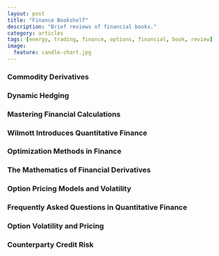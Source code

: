 ```yaml
---
layout: post
title: "Finance Bookshelf"
description: "Brief reviews of financial books."
category: articles
tags: [energy, trading, finance, options, financial, book, review]
image:
  feature: candle-chart.jpg
---
```


### Commodity Derivatives

### Dynamic Hedging

### Mastering Financial Calculations

### Wilmott Introduces Quantitative Finance

### Optimization Methods in Finance

### The Mathematics of Financial Derivatives

### Option Pricing Models and Volatility

### Frequently Asked Questions in Quantitative Finance

### Option Volatility and Pricing

### Counterparty Credit Risk


